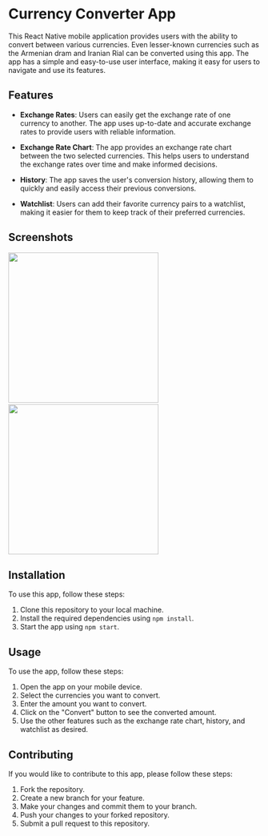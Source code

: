 
# Currency Converter App

This React Native mobile application provides users with the ability to convert between various currencies. Even lesser-known currencies such as the Armenian dram and Iranian Rial can be converted using this app. The app has a simple and easy-to-use user interface, making it easy for users to navigate and use its features.

## Features

-   **Exchange Rates**: Users can easily get the exchange rate of one currency to another. The app uses up-to-date and accurate exchange rates to provide users with reliable information.
    
-   **Exchange Rate Chart**: The app provides an exchange rate chart between the two selected currencies. This helps users to understand the exchange rates over time and make informed decisions.
    
-   **History**: The app saves the user's conversion history, allowing them to quickly and easily access their previous conversions.
    
-   **Watchlist**: Users can add their favorite currency pairs to a watchlist, making it easier for them to keep track of their preferred currencies.
    

## Screenshots

<p float="center">
<img src="https://github.com/siddharth424/crime-detection/assets/73775321/852dfbb0-de91-4ee1-8a9f-615cf245cdb4" width="300"/>&emsp;&emsp;
<img src="https://github.com/siddharth424/currency-converter/assets/73775321/a2684187-4a4f-479e-a801-c75ee5cbbfba" width="300" />
</p>

## Installation

To use this app, follow these steps:

1.  Clone this repository to your local machine.
2.  Install the required dependencies using `npm install`.
3.  Start the app using `npm start`.

## Usage

To use the app, follow these steps:

1.  Open the app on your mobile device.
2.  Select the currencies you want to convert.
3.  Enter the amount you want to convert.
4.  Click on the "Convert" button to see the converted amount.
5.  Use the other features such as the exchange rate chart, history, and watchlist as desired.

## Contributing

If you would like to contribute to this app, please follow these steps:

1.  Fork the repository.
2.  Create a new branch for your feature.
3.  Make your changes and commit them to your branch.
4.  Push your changes to your forked repository.
5.  Submit a pull request to this repository.

